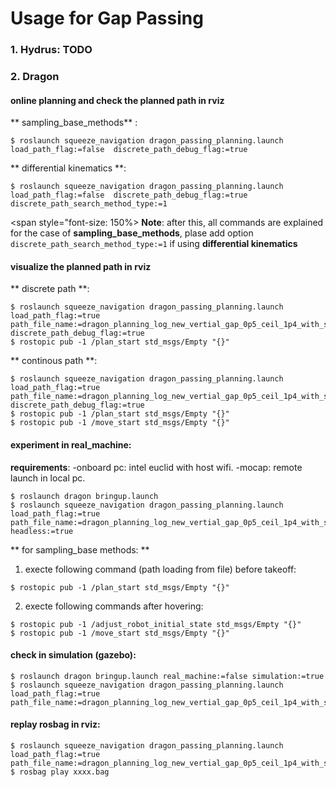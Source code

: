 # Usage for Gap Passing

### 1. Hydrus: TODO

### 2. Dragon


#### online planning and check the planned path in rviz

** sampling_base_methods** :
```
$ roslaunch squeeze_navigation dragon_passing_planning.launch load_path_flag:=false  discrete_path_debug_flag:=true
```

** differential kinematics **:
```
$ roslaunch squeeze_navigation dragon_passing_planning.launch load_path_flag:=false  discrete_path_debug_flag:=true discrete_path_search_method_type:=1
```

<span style="font-size: 150%> **Note**: after this, all commands are explained for the case of **sampling_base_methods**,  plase add option `discrete_path_search_method_type:=1` if using **differential kinematics** </span>


#### visualize the planned path in rviz

** discrete path **:
```
$ roslaunch squeeze_navigation dragon_passing_planning.launch load_path_flag:=true path_file_name:=dragon_planning_log_new_vertial_gap_0p5_ceil_1p4_with_side_wall3_best.txt  discrete_path_debug_flag:=true
$ rostopic pub -1 /plan_start std_msgs/Empty "{}"
```

** continous path **:
```
$ roslaunch squeeze_navigation dragon_passing_planning.launch load_path_flag:=true path_file_name:=dragon_planning_log_new_vertial_gap_0p5_ceil_1p4_with_side_wall3_best.txt  discrete_path_debug_flag:=true
$ rostopic pub -1 /plan_start std_msgs/Empty "{}"
$ rostopic pub -1 /move_start std_msgs/Empty "{}"
```

#### experiment in real_machine:

**requirements**: 
-onboard pc: intel euclid with host wifi.
-mocap: remote launch in local pc.

```
$ roslaunch dragon bringup.launch
$ roslaunch squeeze_navigation dragon_passing_planning.launch load_path_flag:=true path_file_name:=dragon_planning_log_new_vertial_gap_0p5_ceil_1p4_with_side_wall3_best.txt  headless:=true
```

** for sampling_base methods: **
1. execte following command (path loading from file) before takeoff:
```
$ rostopic pub -1 /plan_start std_msgs/Empty "{}"
```
2. execte following commands after hovering:
```
$ rostopic pub -1 /adjust_robot_initial_state std_msgs/Empty "{}"
$ rostopic pub -1 /move_start std_msgs/Empty "{}"
```


#### check in simulation (gazebo):
```
$ roslaunch dragon bringup.launch real_machine:=false simulation:=true
$ roslaunch squeeze_navigation dragon_passing_planning.launch load_path_flag:=true path_file_name:=dragon_planning_log_new_vertial_gap_0p5_ceil_1p4_with_side_wall3_best.txt
```

#### replay rosbag in rviz:
```
$ roslaunch squeeze_navigation dragon_passing_planning.launch load_path_flag:=true path_file_name:=dragon_planning_log_new_vertial_gap_0p5_ceil_1p4_with_side_wall3_best.txt
$ rosbag play xxxx.bag
```

